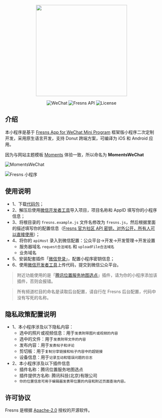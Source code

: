 <p align="center"><a href="https://fresns.cn" target="_blank"><img src="https://cdn.fresns.cn/images/logo.png" width="300"></a></p>

<p align="center">
<img src="https://img.shields.io/badge/WeChat-Mini%20Program-blueviolet" alt="WeChat">
<img src="https://img.shields.io/badge/Fresns%20API-2.x-orange" alt="Fresns API">
<img src="https://img.shields.io/badge/License-Apache--2.0-green" alt="License">
</p>

## 介绍

本小程序是基于 [Fresns App for WeChat Mini Program](https://github.com/fresns/wechat) 框架版小程序二次定制开发，采用原生语言开发，支持 Donut 跨端方案，可编译为 iOS 和 Android 应用。

因为与网站主题模板 [Moments](https://marketplace.fresns.com/open-source/detail/Moments) 体验一致，所以命名为 **MomentsWeChat**

![MomentsWeChat](https://files.fresns.org/wiki/previews/MomentsWeChat.png)

![Fresns 小程序](https://cdn.fresns.cn/images/miniprogram.png)

## 使用说明

- 1、下载[代码包](https://github.com/fresns/wechat-moments/releases)；
- 2、解压后使用[微信开发者工具](https://developers.weixin.qq.com/miniprogram/dev/devtools/download.html)导入项目，项目名称和 AppID 填写你的小程序信息；
- 3、将根目录的 `fresns.example.js` 文件名修改为 `fresns.js`，然后根据里面的描述填写你的配置信息（[Fresns 官方社区 API 密钥，对外公开，所有人可以直接使用](https://discuss.fresns.cn/post/RJ35gFtb)）；
- 4、将你的 `apiHost` 录入到微信配置：公众平台->开发->开发管理->开发设置
    - 服务器域名 `request合法域名` 和 `uploadFile合法域名`
    - 业务域名
- 5、安装配套插件「[微信登录](https://marketplace.fresns.cn/open-source/detail/WeChatLogin)」，配置小程序密钥信息；
- 6、使用[微信开发者工具](https://developers.weixin.qq.com/miniprogram/dev/devtools/download.html)上传代码，提交到微信公众平台。

> 附近功能使用的是「[腾讯位置服务地图选点](https://mp.weixin.qq.com/wxopen/plugindevdoc?appid=wx76a9a06e5b4e693e&token=&lang=zh_CN)」插件，请为你的小程序添加该插件，否则会报错。

> 所有频道栏目的命名是读取后台配置，请自行在 Fresns 后台配置，代码中没有写死的名称。

## 隐私政策配置说明

- 1、本小程序涉及以下隐私内容：
    - 选中的照片或视频信息：用于`发表附带图片或视频的内容`
    - 选中的文件：用于`发表附带文件的内容`
    - 发布内容：用于`发表帖子和评论`
    - 剪切板：用于`复制分享链接和帖子内容中的超链接`
    - 设备信息：用于`记录互动和错误问题的日志`
- 2、本小程序涉及以下插件信息
    - 插件名称：腾讯位置服务地图选点
    - 插件提供方名称: 腾讯科技(北京)有限公司
    - `你的位置信息可用于编辑器发表带位置的内容和附近页面查询内容。`

## 许可协议

Fresns 是根据 [Apache-2.0](https://opensource.org/licenses/Apache-2.0) 授权的开源软件。
